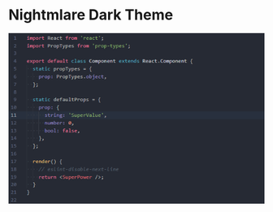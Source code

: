 # Nightmlare Dark Theme

![](https://raw.githubusercontent.com/strayiker/vscode-theme-nightmlare/master/screenshots/01.png)
